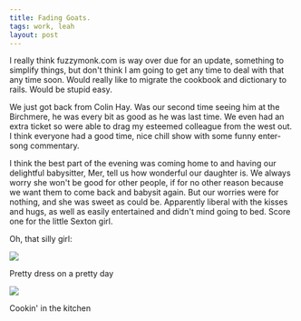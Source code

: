 ```yaml
---
title: Fading Goats.
tags: work, leah
layout: post
---
```

I really think fuzzymonk.com is way over due for an update, something to simplify things, but don't think I am going to get any time to deal with that any time soon.  Would really like to migrate the cookbook and dictionary to rails.  Would be stupid easy.



We just got back from Colin Hay.  Was our second time seeing him at the Birchmere, he was every bit as good as he was last time.  We even had an extra ticket so were able to drag my esteemed colleague from the west out.  I think everyone had a good time, nice chill show with some funny enter-song commentary. 



I think the best part of the evening was coming home to and having our delightful babysitter, Mer, tell us how wonderful our daughter is.  We always worry she won't be good for other people, if for no other reason because we want them to come back and babysit again.  But our worries were for nothing, and she was sweet as could be.  Apparently liberal with the kisses and hugs, as well as easily entertained and didn't mind going to bed.  Score one for the little Sexton girl.



Oh, that silly girl:



<img src="http://fuzzymonk.com/photos/blog/image/595/IMG_5911.JPG" class="picture" />

Pretty dress on a pretty day



<img src="http://fuzzymonk.com/photos/blog/image/595/IMG_5907.JPG" class="picture" />

Cookin' in the kitchen
